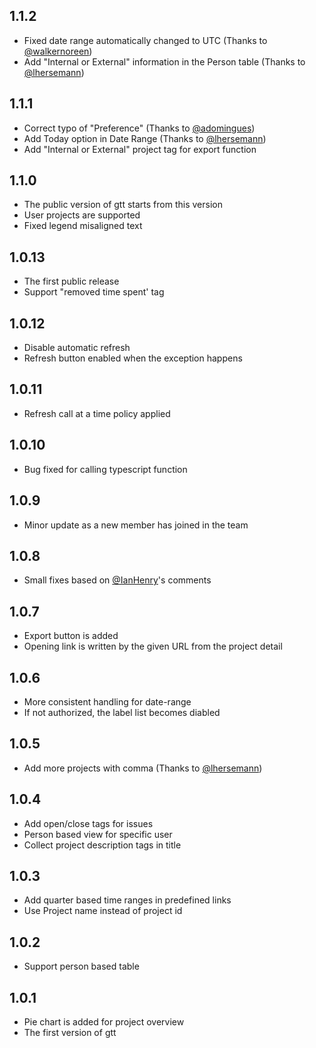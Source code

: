 ## 1.1.2
- Fixed date range automatically changed to UTC (Thanks to [@walkernoreen](https://github.com/walkernoreen))
- Add "Internal or External" information in the Person table (Thanks to [@lhersemann](https://github.com/lhersemann))

## 1.1.1
- Correct typo of "Preference" (Thanks to [@adomingues](https://github.com/adomingues))
- Add Today option in Date Range (Thanks to [@lhersemann](https://github.com/lhersemann))
- Add "Internal or External" project tag for export function

## 1.1.0
- The public version of gtt starts from this version
- User projects are supported
- Fixed legend misaligned text

## 1.0.13
- The first public release
- Support "removed time spent' tag

## 1.0.12
- Disable automatic refresh
- Refresh button enabled when the exception happens

## 1.0.11
- Refresh call at a time policy applied

## 1.0.10
- Bug fixed for calling typescript function

## 1.0.9
- Minor update as a new member has joined in the team

## 1.0.8
- Small fixes based on [@IanHenry](https://github.com/IanHenry)'s comments

## 1.0.7
- Export button is added
- Opening link is written by the given URL from the project detail

## 1.0.6
- More consistent handling for date-range
- If not authorized, the label list becomes diabled

## 1.0.5
- Add more projects with comma (Thanks to [@lhersemann](https://github.com/lhersemann))

## 1.0.4
- Add open/close tags for issues
- Person based view for specific user
- Collect project description tags in title

## 1.0.3
- Add quarter based time ranges in predefined links
- Use Project name instead of project id

## 1.0.2
- Support person based table

## 1.0.1
- Pie chart is added for project overview
- The first version of gtt

